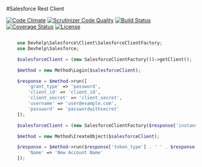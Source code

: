 #Salesforce Rest Client

[![Code Climate](https://codeclimate.com/github/devhelp/salesforce-rest-api-client/badges/gpa.svg)](https://codeclimate.com/github/devhelp/salesforce-rest-api-client)
[![Scrutinizer Code Quality](https://scrutinizer-ci.com/g/devhelp/salesforce-rest-api-client/badges/quality-score.png?b=master)](https://scrutinizer-ci.com/g/devhelp/salesforce-rest-api-client/?branch=master)
[![Build Status](https://travis-ci.org/devhelp/salesforce-rest-api-client.svg)](https://travis-ci.org/devhelp/salesforce-rest-api-client)
[![Coverage Status](https://coveralls.io/repos/devhelp/salesforce-rest-api-client/badge.svg?branch=master&service=github)](https://coveralls.io/github/devhelp/salesforce-rest-api-client?branch=master)
[![License](http://img.shields.io/:license-mit-blue.svg)](http://doge.mit-license.org)

```php

    use Devhelp\Salesforce\Client\SalesforceClientFactory;
    use Devhelp\Salesforce;

    $salesforceClient = (new SalesforceClientFactory())->getClient();

    $method = new Method\Login($salesforceClient);

    $response = $method->run([
        'grant_type' => 'password',
        'client_id' => 'client_id',
        'client_secret' => 'client_secret',
        'username' => 'user@example.com',
        'password' => 'passwordwithsecret'
    ]);

    $salesforceClient = (new SalesforceClientFactory($response['instance_url']))->getClient();

    $method = new Method\CreateObject($salesforceClient);

    $response = $method->run($response['token_type'] . ' ' . $response['access_token'], 'Account', [
        'Name' => 'New Account Name'
    ]);
    
```    
